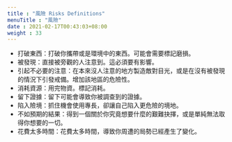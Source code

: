```yaml
---
title : "風險 Risks Definitions"
menuTitle : "風險"
date : 2021-02-17T00:43:03+08:00
weight : 33
---
```


- 打破東西：打破你攜帶或是環境中的東西。可能會需要標記磨損。
- 被發現：直接被旁觀的人注意到。這必須要有影響。
- 引起不必要的注意：在本來沒人注意的地方製造敵對目光，或是在沒有被發現的情況下引發戒備。增加該地區的危險性。
- 消耗資源：用完物資。標記消耗。
- 留下證據：留下可能會導致你被調查到的證據。
- 陷入險境：抓住機會使用專長，卻讓自己陷入更危險的境地。
- 不如預期的結果：得到一個關於你究竟想要什麼的艱難抉擇，或是單純無法取得你想要的一切。
- 花費太多時間：花費太多時間，導致你周遭的局勢已經產生了變化。

